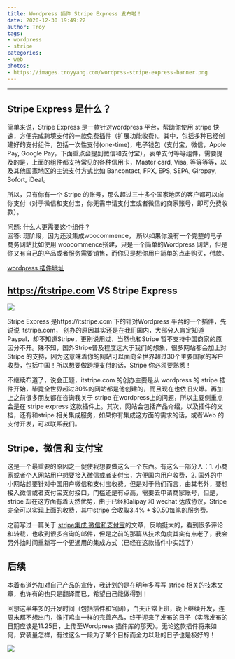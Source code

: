 ```yaml
---
title: Wordpress 插件 Stripe Express 发布啦！
date: 2020-12-30 19:49:22
author: Troy
tags:
- wordpress
- stripe
categories:
- web
photos: 
- https://images.troyyang.com/wordprss-stripe-express-banner.png
---
```

***

## Stripe Express 是什么？
简单来说，Stripe Express 是一款针对wordpress 平台，帮助你使用 stripe 快速，方便完成跨境支付的一款免费插件（扩展功能收费）。其中，包括多种已经创建好的支付组件，包括一次性支付(one-time)，电子钱包（支付宝，微信，Apple Pay, Google Pay，下面重点会提到微信和支付宝），表单支付等等组件，需要提及的是，上面的组件都支持常见的各种信用卡，Master card, Visa, 等等等等，以及其他国家地区的主流支付方式比如 Bancontact, FPX, EPS, SEPA, Giropay, Sofort, iDeal。

所以，只有你有一个 Stripe 的账号，那么超过三十多个国家地区的客户都可以向你支付（对于微信和支付宝，你无需申请支付宝或者微信的商家账号，即可免费收款）。


问题: 什么人更需要这个组件？   
回答: 现阶段，因为还没集成woocommence， 所以如果你没有一个完整的电子商务网站比如使用 woocommence搭建，只是一个简单的Wordpress 网站，但是你又有自己的产品或者服务需要销售，而你只是想你用户简单的点击购买，付款。

[wordpress 插件地址](https://wordpress.org/plugins/wp-stripe-express/)

## https://itstripe.com VS Stripe Express

![](https://images.troyyang.com/itstripe-logo.png)   

Stripe Express 是https://itstripe.com 下的针对Wordpress 平台的一个插件，先说说 itstripe.com， 创办的原因其实还是在我们国内，大部分人肯定知道Paypal，却不知道Stripe，更别说用过，当然也和Stripe 暂不支持中国商家的原因分不开。殊不知，国外Stripe普及程度远大于我们的想象，很多网站都会加上对Stripe 的支持，因为这意味着你的网站可以面向全世界超过30个主要国家的客户收费，包括中国！所以想要做跨境支付的话，Stripe 你必须要熟悉！   

不继续布道了，说会正题，itstripe.com 的创办主要是从 wordpress 的 stripe 插件开始，毕竟全世界超过30%的网站都是他创建的，而且现在也依旧火爆。再加上之前很多朋友都在咨询我关于 stripe 在wordpress上的问题，所以主要侧重点会是在 stripe express 这款插件上。其次，网站会包括产品介绍，以及插件的文档，还有和stripe 相关集成服务，如果你有集成这方面的需求的话，或者Web 的支付开发，可以联系我们。   

## Stripe，微信 和 支付宝   
这是一个最重要的原因之一促使我想要做这么一个东西。有这么一部分人：1. 小商家或者个人网站用户想要接入微信或者支付宝，方便国内用户收费，2. 国外的中小网站想要针对中国用户微信和支付宝收费。但是对于他们而言，由其老外，要想接入微信或者支付宝支付接口，门槛还是有点高，需要去申请商家账号，但是，stripe 却在这方面有着天然优势，由于已经和alipay 和 wechat 达成协议，Stripe 完全可以实现上面的收费，其中stripe 会收取3.4% + $0.50每笔的服务费。   

之前写过一篇关于 [stripe集成 微信和支付宝](https://troyyang.com/2018/01/21/stripe_guide_alipay/)的文章，反响挺大的，看到很多评论和转载，也收到很多咨询的邮件，但是之前的那篇从技术角度其实有点老了，我会另外抽时间重新写一个更通用的集成方式（已经在这款插件中实践了）

## 后续
本着布道外加对自己产品的宣传，我计划的是在明年多写写 stripe 相关的技术文章，也许有的也只是翻译而已，希望自己能做得到！   

回想这半年多的开发时间（包括插件和官网），白天正常上班，晚上继续开发，连周末都不想出门，像打鸡血一样的完善产品，终于迎来了发布的日子（实际发布的日期应该是11.25日，上传至Wordpress 插件库的那天）。无论这款插件将来如何，安装量怎样，有过这么一段为了某个目标而全力以赴的日子也是极好的！

![](https://images.troyyang.com/wordprss-stripe-express-preview.png) 
